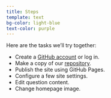```yaml
---
title: Steps
template: text
bg-color: light-blue
text-color: purple
---
```


Here are the tasks we’ll try together:
- Create a [GitHub account](https://github.com/signup) or log in.
- Make a copy of our [repository](https://github.com/Bixal/uswds-screener-prototyping-tool).
- Publish the site using GitHub Pages.
- Configure a few site settings.
- Edit question content.
- Change homepage image.